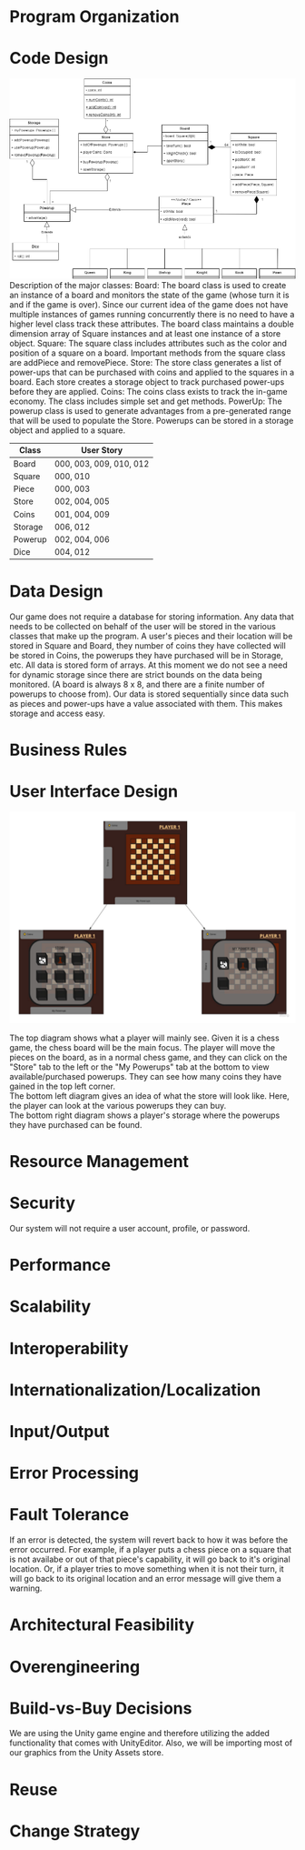 # Program Organization


# Code Design

![Class Diagram](ClassDiagram.png)
Description of the major classes:
Board: The board class is used to create an instance of a board and monitors the state of the game (whose turn it is and if the game is over). Since our current idea of the game does not have multiple instances of games running concurrently there is no need to have a higher level class track these attributes. The board class maintains a double dimension array of Square instances and at least one instance of a store object.
Square: The square class includes attributes such as the color and position of a square on a board. Important methods from the square class are addPiece and removePiece.
Store: The store class generates a list of power-ups that can be purchased with coins and applied to the squares in a board. Each store creates a storage object to track purchased power-ups before they are applied.
Coins: The coins class exists to track the in-game economy. The class includes simple set and get methods.
PowerUp: The powerup class is used to generate advantages from a pre-generated range that will be used to populate the Store. Powerups can be stored in a storage object and applied to a square.


| Class | User Story |
| ----- | ---------- |
| Board | 000, 003, 009, 010, 012 |
| Square | 000, 010 |
| Piece | 000, 003 |
| Store | 002, 004, 005 |
| Coins | 001, 004, 009 |
| Storage | 006, 012 |
| Powerup | 002, 004, 006 |
| Dice | 004, 012 |

# Data Design

Our game does not require a database for storing information. Any data that needs to be collected on behalf of the user will be stored in the various classes that make up the program. A user's pieces and their location will be stored in Square and Board, they number of coins they have collected will be stored in Coins, the powerups they have purchased will be in Storage, etc. All data is stored form of arrays. At this moment we do not see a need for dynamic storage since there are strict bounds on the data being monitored. (A board is always 8 x 8, and there are a finite number of powerups to choose from). Our data is stored sequentially since data such as pieces and power-ups have a value associated with them. This makes storage and access easy.

# Business Rules


# User Interface Design

![UI Design](UI-Design.png)

The top diagram shows what a player will mainly see. Given it is a chess game, the chess board will be the main focus. The player will move the pieces on the board, as in a normal chess game, and they can click on the "Store" tab to the left or the "My Powerups" tab at the bottom to view available/purchased powerups. They can see how many coins they have gained in the top left corner. <br />The bottom left diagram gives an idea of what the store will look like. Here, the player can look at the various powerups they can buy. <br />The bottom right diagram shows a player's storage where the powerups they have purchased can be found.

# Resource Management


# Security

Our system will not require a user account, profile, or password.

# Performance


# Scalability


# Interoperability


# Internationalization/Localization


# Input/Output


# Error Processing


# Fault Tolerance

If an error is detected, the system will revert back to how it was before the error occurred. For example, if a player puts a chess piece on a square that is not availabe or out of that piece's capability, it will go back to it's original location. Or, if a player tries to move something when it is not their turn, it will go back to its original location and an error message will give them a warning.

# Architectural Feasibility


# Overengineering


# Build-vs-Buy Decisions

We are using the Unity game engine and therefore utilizing the added functionality that comes with UnityEditor. Also, we will be importing most of our graphics from the Unity Assets store. 

# Reuse


# Change Strategy
